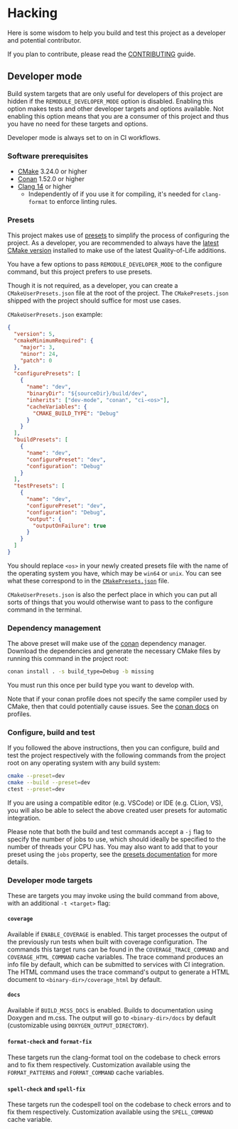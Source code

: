 # Hacking

Here is some wisdom to help you build and test this project as a developer and
potential contributor.

If you plan to contribute, please read the [CONTRIBUTING](CONTRIBUTING.md)
guide.

## Developer mode

Build system targets that are only useful for developers of this project are
hidden if the `REMODULE_DEVELOPER_MODE` option is disabled. Enabling this
option makes tests and other developer targets and options available. Not
enabling this option means that you are a consumer of this project and thus you
have no need for these targets and options.

Developer mode is always set to on in CI workflows.

### Software prerequisites

- [CMake][cmake_download] 3.24.0 or higher
- [Conan][conan] 1.52.0 or higher
- [Clang 14][clang_14] or higher
    - Independently of if you use it for compiling, it's needed for `clang-format` to enforce linting rules.

[conan]: https://conan.io/
[cmake_download]: https://cmake.org/download/
[clang_14]: https://clang.llvm.org/

### Presets

This project makes use of [presets][cmake_presets] to simplify the process of configuring
the project. As a developer, you are recommended to always have the [latest
CMake version][cmake_download] installed to make use of the latest Quality-of-Life
additions.

You have a few options to pass `REMODULE_DEVELOPER_MODE` to the configure
command, but this project prefers to use presets.

Though it is not required, as a developer, you can create a `CMakeUserPresets.json` file at the root of
the project. The `CMakePresets.json` shipped with the project should suffice for most use cases.

`CMakeUserPresets.json` example:
```json
{
  "version": 5,
  "cmakeMinimumRequired": {
    "major": 3,
    "minor": 24,
    "patch": 0
  },
  "configurePresets": [
    {
      "name": "dev",
      "binaryDir": "${sourceDir}/build/dev",
      "inherits": ["dev-mode", "conan", "ci-<os>"],
      "cacheVariables": {
        "CMAKE_BUILD_TYPE": "Debug"
      }
    }
  ],
  "buildPresets": [
    {
      "name": "dev",
      "configurePreset": "dev",
      "configuration": "Debug"
    }
  ],
  "testPresets": [
    {
      "name": "dev",
      "configurePreset": "dev",
      "configuration": "Debug",
      "output": {
        "outputOnFailure": true
      }
    }
  ]
}
```

You should replace `<os>` in your newly created presets file with the name of
the operating system you have, which may be `win64` or `unix`. You can see what
these correspond to in the [`CMakePresets.json`](CMakePresets.json) file.

`CMakeUserPresets.json` is also the perfect place in which you can put all
sorts of things that you would otherwise want to pass to the configure command
in the terminal.

[cmake_presets]: https://cmake.org/cmake/help/latest/manual/cmake-presets.7.html

### Dependency management

The above preset will make use of the [conan][conan] dependency manager. Download
the dependencies and generate the necessary CMake files by running this command
in the project root:

```sh
conan install . -s build_type=Debug -b missing
```

You must run this once per build type you want to develop with.

Note that if your conan profile does not specify the same compiler used by
CMake, then that could potentially cause issues. See the [conan docs][profile]
on profiles.

[profile]: https://docs.conan.io/en/latest/using_packages/using_profiles.html

### Configure, build and test

If you followed the above instructions, then you can configure, build and test
the project respectively with the following commands from the project root on
any operating system with any build system:

```sh
cmake --preset=dev
cmake --build --preset=dev
ctest --preset=dev
```

If you are using a compatible editor (e.g. VSCode) or IDE (e.g. CLion, VS), you
will also be able to select the above created user presets for automatic
integration.

Please note that both the build and test commands accept a `-j` flag to specify
the number of jobs to use, which should ideally be specified to the number of
threads your CPU has. You may also want to add that to your preset using the
`jobs` property, see the [presets documentation][cmake_presets] for more details.

### Developer mode targets

These are targets you may invoke using the build command from above, with an
additional `-t <target>` flag:

#### `coverage`

Available if `ENABLE_COVERAGE` is enabled. This target processes the output of
the previously run tests when built with coverage configuration. The commands
this target runs can be found in the `COVERAGE_TRACE_COMMAND` and
`COVERAGE_HTML_COMMAND` cache variables. The trace command produces an info
file by default, which can be submitted to services with CI integration. The
HTML command uses the trace command's output to generate a HTML document to
`<binary-dir>/coverage_html` by default.

#### `docs`

Available if `BUILD_MCSS_DOCS` is enabled. Builds to documentation using
Doxygen and m.css. The output will go to `<binary-dir>/docs` by default
(customizable using `DOXYGEN_OUTPUT_DIRECTORY`).

#### `format-check` and `format-fix`

These targets run the clang-format tool on the codebase to check errors and to
fix them respectively. Customization available using the `FORMAT_PATTERNS` and
`FORMAT_COMMAND` cache variables.

#### `spell-check` and `spell-fix`

These targets run the codespell tool on the codebase to check errors and to fix
them respectively. Customization available using the `SPELL_COMMAND` cache
variable.
